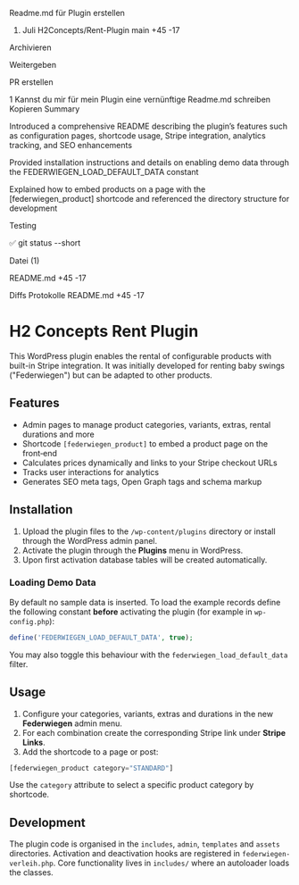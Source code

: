 


Readme.md für Plugin erstellen
1. Juli
H2Concepts/Rent-Plugin
main
+45
-17

Archivieren

Weitergeben

PR erstellen


1
Kannst du mir für mein Plugin eine vernünftige Readme.md schreiben
Kopieren
Summary

Introduced a comprehensive README describing the plugin’s features such as configuration pages, shortcode usage, Stripe integration, analytics tracking, and SEO enhancements

Provided installation instructions and details on enabling demo data through the FEDERWIEGEN_LOAD_DEFAULT_DATA constant

Explained how to embed products on a page with the [federwiegen_product] shortcode and referenced the directory structure for development

Testing

✅ git status --short


Datei (1)

README.md
+45
-17


Diffs
Protokolle
README.md
+45
-17

# H2 Concepts Rent Plugin

This WordPress plugin enables the rental of configurable products with built-in Stripe integration. It was initially developed for renting baby swings ("Federwiegen") but can be adapted to other products.

## Features

- Admin pages to manage product categories, variants, extras, rental durations and more
- Shortcode `[federwiegen_product]` to embed a product page on the front‑end
- Calculates prices dynamically and links to your Stripe checkout URLs
- Tracks user interactions for analytics
- Generates SEO meta tags, Open Graph tags and schema markup

## Installation

1. Upload the plugin files to the `/wp-content/plugins` directory or install through the WordPress admin panel.
2. Activate the plugin through the **Plugins** menu in WordPress.
3. Upon first activation database tables will be created automatically.

### Loading Demo Data

By default no sample data is inserted. To load the example records define the following constant **before** activating the plugin (for example in `wp-config.php`):

```php
define('FEDERWIEGEN_LOAD_DEFAULT_DATA', true);
```

You may also toggle this behaviour with the `federwiegen_load_default_data` filter.

## Usage

1. Configure your categories, variants, extras and durations in the new **Federwiegen** admin menu.
2. For each combination create the corresponding Stripe link under **Stripe Links**.
3. Add the shortcode to a page or post:

```php
[federwiegen_product category="STANDARD"]
```

Use the `category` attribute to select a specific product category by shortcode.

## Development

The plugin code is organised in the `includes`, `admin`, `templates` and `assets` directories. Activation and deactivation hooks are registered in `federwiegen-verleih.php`. Core functionality lives in `includes/` where an autoloader loads the classes.


